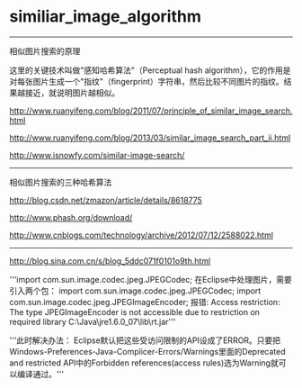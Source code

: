 # similiar_image_algorithm

-----
相似图片搜索的原理

这里的关键技术叫做"感知哈希算法"（Perceptual hash algorithm），它的作用是对每张图片生成一个"指纹"（fingerprint）字符串，然后比较不同图片的指纹。结果越接近，就说明图片越相似。

http://www.ruanyifeng.com/blog/2011/07/principle_of_similar_image_search.html

http://www.ruanyifeng.com/blog/2013/03/similar_image_search_part_ii.html

http://www.isnowfy.com/similar-image-search/

----
相似图片搜索的三种哈希算法

http://blog.csdn.net/zmazon/article/details/8618775

http://www.phash.org/download/


http://www.cnblogs.com/technology/archive/2012/07/12/2588022.html

----
http://blog.sina.com.cn/s/blog_5ddc071f0101o9th.html

'''import com.sun.image.codec.jpeg.JPEGCodec;
在Eclipse中处理图片，需要引入两个包：
import com.sun.image.codec.jpeg.JPEGCodec;
import com.sun.image.codec.jpeg.JPEGImageEncoder;
报错:
Access restriction: The type JPEGImageEncoder is not accessible due to restriction on required library C:\Java\jre1.6.0_07\lib\rt.jar'''


'''此时解决办法：
Eclipse默认把这些受访问限制的API设成了ERROR。只要把Windows-Preferences-Java-Complicer-Errors/Warnings里面的Deprecated and restricted API中的Forbidden references(access rules)选为Warning就可以编译通过。'''


